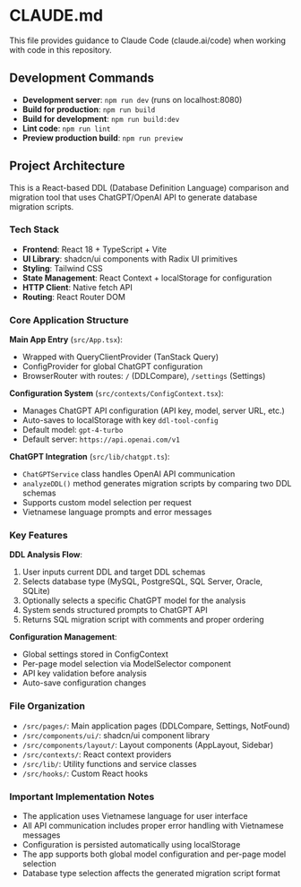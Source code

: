 # CLAUDE.md

This file provides guidance to Claude Code (claude.ai/code) when working with code in this repository.

## Development Commands

- **Development server**: `npm run dev` (runs on localhost:8080)
- **Build for production**: `npm run build`
- **Build for development**: `npm run build:dev`
- **Lint code**: `npm run lint`
- **Preview production build**: `npm run preview`

## Project Architecture

This is a React-based DDL (Database Definition Language) comparison and migration tool that uses ChatGPT/OpenAI API to generate database migration scripts.

### Tech Stack
- **Frontend**: React 18 + TypeScript + Vite
- **UI Library**: shadcn/ui components with Radix UI primitives
- **Styling**: Tailwind CSS
- **State Management**: React Context + localStorage for configuration
- **HTTP Client**: Native fetch API
- **Routing**: React Router DOM

### Core Application Structure

**Main App Entry** (`src/App.tsx`):
- Wrapped with QueryClientProvider (TanStack Query)
- ConfigProvider for global ChatGPT configuration
- BrowserRouter with routes: `/` (DDLCompare), `/settings` (Settings)

**Configuration System** (`src/contexts/ConfigContext.tsx`):
- Manages ChatGPT API configuration (API key, model, server URL, etc.)
- Auto-saves to localStorage with key `ddl-tool-config`
- Default model: `gpt-4-turbo`
- Default server: `https://api.openai.com/v1`

**ChatGPT Integration** (`src/lib/chatgpt.ts`):
- `ChatGPTService` class handles OpenAI API communication
- `analyzeDDL()` method generates migration scripts by comparing two DDL schemas
- Supports custom model selection per request
- Vietnamese language prompts and error messages

### Key Features

**DDL Analysis Flow**:
1. User inputs current DDL and target DDL schemas
2. Selects database type (MySQL, PostgreSQL, SQL Server, Oracle, SQLite)  
3. Optionally selects a specific ChatGPT model for the analysis
4. System sends structured prompts to ChatGPT API
5. Returns SQL migration script with comments and proper ordering

**Configuration Management**:
- Global settings stored in ConfigContext
- Per-page model selection via ModelSelector component
- API key validation before analysis
- Auto-save configuration changes

### File Organization

- `/src/pages/`: Main application pages (DDLCompare, Settings, NotFound)
- `/src/components/ui/`: shadcn/ui component library
- `/src/components/layout/`: Layout components (AppLayout, Sidebar)
- `/src/contexts/`: React context providers
- `/src/lib/`: Utility functions and service classes
- `/src/hooks/`: Custom React hooks

### Important Implementation Notes

- The application uses Vietnamese language for user interface
- All API communication includes proper error handling with Vietnamese messages  
- Configuration is persisted automatically using localStorage
- The app supports both global model configuration and per-page model selection
- Database type selection affects the generated migration script format